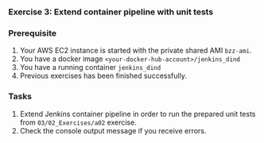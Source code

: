 ### Exercise 3: Extend container pipeline with unit tests  
###  Prerequisite
1. Your AWS EC2 instance is started with the private shared
AMI ```bzz-ami```.
2. You have a docker image ```<your-docker-hub-account>/jenkins_dind```
3. You have a running container ```jenkins_dind```
4. Previous exercises has been finished successfully.
### Tasks
1. Extend Jenkins container pipeline in order to run the prepared 
unit tests from ```03/02_Exercises/a02``` exercise.  
2. Check the console output message if you receive errors.
